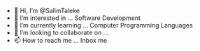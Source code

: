 - 👋 Hi, I’m @SalimTaleke
- 👀 I’m interested in ... Software Development
- 🌱 I’m currently learning ... Computer Programming Languages
- 💞️ I’m looking to collaborate on ... 
- 📫 How to reach me ... Inbox me

<!---
SalimTaleke/SalimTaleke is a ✨ special ✨ repository because its `README.md` (this file) appears on your GitHub profile.
You can click the Preview link to take a look at your changes.
--->
